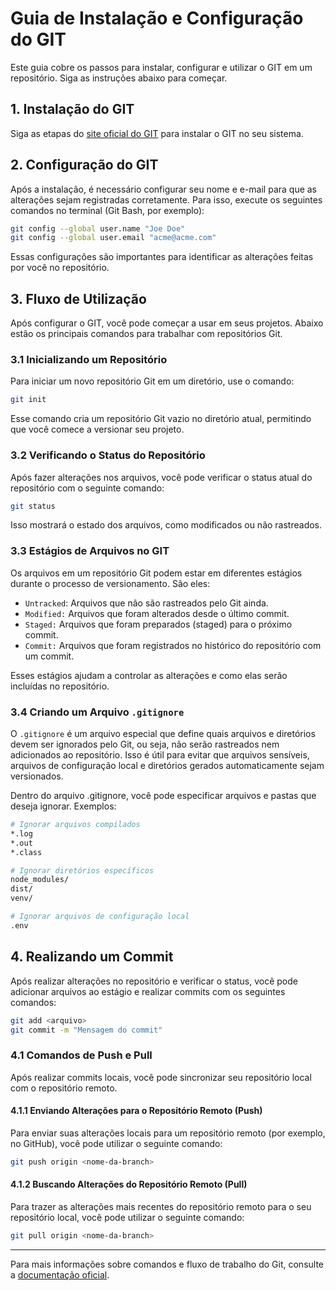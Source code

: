 # Guia de Instalação e Configuração do GIT

Este guia cobre os passos para instalar, configurar e utilizar o GIT em um repositório. Siga as instruções abaixo para começar.

## 1. Instalação do GIT

Siga as etapas do [site oficial do GIT](https://git-scm.com) para instalar o GIT no seu sistema.

## 2. Configuração do GIT

Após a instalação, é necessário configurar seu nome e e-mail para que as alterações sejam registradas corretamente. Para isso, execute os seguintes comandos no terminal (Git Bash, por exemplo):

```bash
git config --global user.name "Joe Doe"
git config --global user.email "acme@acme.com"
```

Essas configurações são importantes para identificar as alterações feitas por você no repositório.

## 3. Fluxo de Utilização

Após configurar o GIT, você pode começar a usar em seus projetos. Abaixo estão os principais comandos para trabalhar com repositórios Git.

### 3.1 Inicializando um Repositório

Para iniciar um novo repositório Git em um diretório, use o comando:

```bash
git init
```

Esse comando cria um repositório Git vazio no diretório atual, permitindo que você comece a versionar seu projeto.

### 3.2 Verificando o Status do Repositório

Após fazer alterações nos arquivos, você pode verificar o status atual do repositório com o seguinte comando:

```bash
git status
```

Isso mostrará o estado dos arquivos, como modificados ou não rastreados.

### 3.3 Estágios de Arquivos no GIT

Os arquivos em um repositório Git podem estar em diferentes estágios durante o processo de versionamento. São eles:

- `Untracked`: Arquivos que não são rastreados pelo Git ainda.
- `Modified:` Arquivos que foram alterados desde o último commit.
- `Staged:` Arquivos que foram preparados (staged) para o próximo commit.
- `Commit:` Arquivos que foram registrados no histórico do repositório com um commit.

Esses estágios ajudam a controlar as alterações e como elas serão incluídas no repositório.

### 3.4 Criando um Arquivo `.gitignore`

O `.gitignore` é um arquivo especial que define quais arquivos e diretórios devem ser ignorados pelo Git, ou seja, não serão rastreados nem adicionados ao repositório. Isso é útil para evitar que arquivos sensíveis, arquivos de configuração local e diretórios gerados automaticamente sejam versionados.

Dentro do arquivo .gitignore, você pode especificar arquivos e pastas que deseja ignorar. Exemplos:

```bash
# Ignorar arquivos compilados
*.log
*.out
*.class

# Ignorar diretórios específicos
node_modules/
dist/
venv/

# Ignorar arquivos de configuração local
.env
```

## 4. Realizando um Commit

Após realizar alterações no repositório e verificar o status, você pode adicionar arquivos ao estágio e realizar commits com os seguintes comandos:

```bash
git add <arquivo>
git commit -m "Mensagem do commit"
```

### 4.1 Comandos de Push e Pull

Após realizar commits locais, você pode sincronizar seu repositório local com o repositório remoto.

#### 4.1.1 Enviando Alterações para o Repositório Remoto (Push)

Para enviar suas alterações locais para um repositório remoto (por exemplo, no GitHub), você pode utilizar o seguinte comando:

```bash
git push origin <nome-da-branch>
```

#### 4.1.2 Buscando Alterações do Repositório Remoto (Pull)

Para trazer as alterações mais recentes do repositório remoto para o seu repositório local, você pode utilizar o seguinte comando:

```bash
git pull origin <nome-da-branch>
```

---

Para mais informações sobre comandos e fluxo de trabalho do Git, consulte a [documentação oficial](https://git-scm.com/doc).

